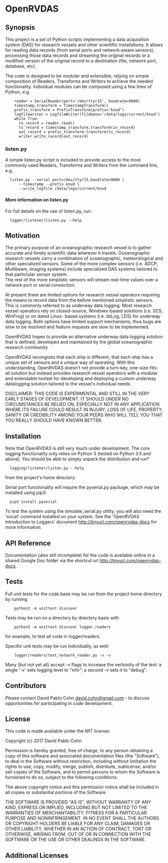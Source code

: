 # OpenRVDAS

## Synopsis

This project is a set of Python scripts implementing a data
acquisition system (DAS) for research vessels and other scientific
installations. It allows for reading data records (from serial ports 
and network-aware sensors), processing those data records and 
streaming the original records or a modified version of the orignial 
record to a destination (file, network port, database, etc).

The code is designed to be modular and extensible, relying on simple
composition of Readers, Transforms and Writers to achieve the needed
functionality. Individual modules can be composed using a few lines of
Python, e.g.
```
    reader = SerialReader(port='/dev/ttyr15', baudrate=9600)
    timestamp_transform = TimestampTransform()
    prefix_transform = PrefixTransform(prefix=‘knud’)
    logfilewriter = LogfileWriter(filebase=‘/data/logs/current/knud’)
    while True:
      in_record = reader.read()
      ts_record = timestamp_transform.transform(in_record)
      out_record = prefix_transform.transform(ts_record)
      writer.write_record(out_record)
```

### listen.py
A simple listen.py script is included to provide access to the most
commonly used Readers, Transforms and Writers from the command line,
e.g.
```
  listen.py --serial port=/dev/ttyr15,baudrate=9600 \
      --timestamp --prefix knud \
      --write_logfile /data/logs/current/knud
```
#### More information on listen.py
For full details on the use of listen.py, run:
```
  logger/listener/listen.py --help
```

## Motivation

The primary purpose of an oceanographic research vessel is to gather
accurate and timely scientific data wherever it travels. 
Oceanographic research vessels carry a combination of oceanographic,
meteorological and other specialized sensors. Some of the more
complex sensors (i.e. ADCP, Multibeam, imaging systems) include 
specialized DAS systems tailored to that particlular sensor system.  
The rest of the more simplistic sensors will stream real-time values 
over a network port or serial connection.

At present there are limited options for research vessel operators
requiring the means to record data from the before mentioned
simplistic sensors.  This is commonly referred to as underway data
logging.  Most research vessel operators rely on closed-source, 
Windows-based solutions (i.e. SCS, WinFrog) or on dated Linux-
based systems (i.e. dsLog, LDS) for underway data logging.  Both 
options have limited support mechanisms, thus bugs are slow to 
be resolved and feature requests are slow to be implemented.

OpenRVDAS hopes to provide an alternative underway data logging 
solution that is defined, developed and maintained by the global
oceanographic research community

OpenRVDAS recongizes that each ship is different, that each ship has a 
unique set of sensors and a unique way of operating.  With this 
understanding, OpenRVDAS doesn't not provide a turn-key, one-size-fits-
all solution but instead provides research vessel operators with a 
modular and extendable toolset for developing and deploying a custom
underway datalogging solution tailored to the vessel's individual needs.

DISCLAIMER: THIS CODE IS EXPERIMENTAL AND STILL IN THE *VERY* EARLY
STAGES OF DEVELOPMENT. IT SHOULD UNDER NO CIRCUMSTANCES BE RELIED ON,
ESPECIALLY NOT IN ANY APPLICATION WHERE ITS FAILURE COULD RESULT IN
INJURY, LOSS OF LIFE, PROPERTY, SANITY OR CREDIBILITY AMONG YOUR PEERS
WHO WILL TELL YOU THAT YOU REALLY SHOULD HAVE KNOWN BETTER.

## Installation

Note that OpenRVDAS is still very much under development. The
core logging functionality only relies on Python 3 (tested on Python
3.5 and above). You should be able to simply unpack the distribution
and run*

```
  logging/listener/listen.py --help
```

from the project's home directory.

Serial port functionality will require the pyserial.py package, which
may be installed using pip3:

```
  pip3 install pyserial
```

To test the system using the simulate_serial.py utility, you will also
need the 'socat' command installed on your system. See the 'OpenRVDAS
Introduction to Loggers' document <http://tinyurl.com/openrvdas-docs>
for more information.

## API Reference

Documentation (also still incomplete) for the code is available online
in a shared Google Doc folder via the shortcut url
<http://tinyurl.com/openrvdas-docs>.

## Tests

Full unit tests for the code base may be run from the project home
directory by running
```
    python3 -m unittest discover
```
Tests may be run on a directory by directory basis with
```
    python3 -m unittest discover logger.readers
```
for example, to test all code in logger/readers.

Specific unit tests may be run individually, as well:
```
    logger/readers/test_network_reader.py -v -v
```
Many (but not yet all) accept -v flags to increase the verbosity of
the test: a single '-v' sets logging level to "info"; a second -v sets
it to "debug".

## Contributors

Please contact David Pablo Cohn <david.cohn@gmail.com> - to discuss
opportunities for participating in code development.

## License

This code is made available under the MIT license:

Copyright (c) 2017 David Pablo Cohn

Permission is hereby granted, free of charge, to any person obtaining a copy
of this software and associated documentation files (the "Software"), to deal
in the Software without restriction, including without limitation the rights
to use, copy, modify, merge, publish, distribute, sublicense, and/or sell
copies of the Software, and to permit persons to whom the Software is
furnished to do so, subject to the following conditions:

The above copyright notice and this permission notice shall be included in all
copies or substantial portions of the Software.

THE SOFTWARE IS PROVIDED "AS IS", WITHOUT WARRANTY OF ANY KIND, EXPRESS OR
IMPLIED, INCLUDING BUT NOT LIMITED TO THE WARRANTIES OF MERCHANTABILITY,
FITNESS FOR A PARTICULAR PURPOSE AND NONINFRINGEMENT. IN NO EVENT SHALL THE
AUTHORS OR COPYRIGHT HOLDERS BE LIABLE FOR ANY CLAIM, DAMAGES OR OTHER
LIABILITY, WHETHER IN AN ACTION OF CONTRACT, TORT OR OTHERWISE, ARISING FROM,
OUT OF OR IN CONNECTION WITH THE SOFTWARE OR THE USE OR OTHER DEALINGS IN THE
SOFTWARE.

## Additional Licenses
